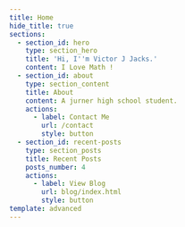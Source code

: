 ```yaml
---
title: Home
hide_title: true
sections:
  - section_id: hero
    type: section_hero
    title: 'Hi, I''m Victor J Jacks.'
    content: I Love Math !
  - section_id: about
    type: section_content
    title: About
    content: A jurner high school student.
    actions:
      - label: Contact Me
        url: /contact
        style: button
  - section_id: recent-posts
    type: section_posts
    title: Recent Posts
    posts_number: 4
    actions:
      - label: View Blog
        url: blog/index.html
        style: button
template: advanced
---
```

